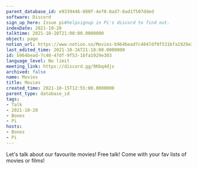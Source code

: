 ```yaml
---
parent_database_id: e9339446-880f-4ef0-8ad7-8ad1f507dded
software: Discord
sign_up_here: Issue pi#helpsignup in Pi's discord to find out.
indexDate: 2021-10-20
talktime: 2021-10-20T21:00:00.0000000
object: page
notion_url: https://www.notion.so/Movies-b964bead7c4047df9f531bfa1929e303
last_edited_time: 2021-10-16T21:18:00.0000000
id: b964bead-7c40-47df-9f53-1bfa1929e303
language_level: No limit
meeting_link: https://discord.gg/9Kbq4djs
archived: false
name: Movies
title: Movies
created_time: 2021-10-15T12:55:00.0000000
parent_type: database_id
tags:
- Talk
- 2021-10-20
- Bones
- Pi
hosts:
- Bones
- Pi
---
```


Let's talk about our favourite movies!
Free talk! Come with your fav lists of movies or films!


